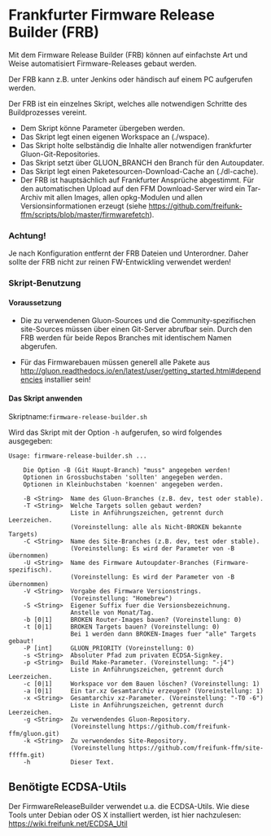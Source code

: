 # Frankfurter Firmware Release Builder (FRB)

Mit dem Firmware Release Builder (FRB) können auf einfachste Art und Weise automatisiert Firmware-Releases gebaut werden.

Der FRB kann z.B. unter Jenkins oder händisch auf einem PC aufgerufen werden.   

Der FRB ist ein einzelnes Skript, welches alle notwendigen Schritte des Buildprozesses vereint.   
  - Dem Skript könne Parameter übergeben werden.  
  - Das Skript legt einen eigenen Workspace an (./wspace).
  - Das Skript holte selbständig die Inhalte aller notwendigen frankfurter Gluon-Git-Repositories.
  - Das Skript setzt über GLUON_BRANCH den Branch für den Autoupdater.
  - Das Skript legt einen Paketesourcen-Download-Cache an (./dl-cache).
  - Der FRB ist hauptsächlich auf Frankfurter Ansprüche abgestimmt. Für den automatischen Upload auf den FFM Download-Server wird ein Tar-Archiv mit allen Images, allen opkg-Modulen und allen Versionsinformationen erzeugt (siehe https://github.com/freifunk-ffm/scripts/blob/master/firmwarefetch).  

### Achtung!   
Je nach Konfiguration entfernt der FRB Dateien und Unterordner. Daher sollte der FRB nicht zur reinen FW-Entwickling verwendet werden!

### Skript-Benutzung
#### Voraussetzung 
  - Die zu verwendenen Gluon-Sources und die Community-spezifischen site-Sources müssen über einen Git-Server abrufbar sein. Durch den FRB werden für beide Repos Branches mit identischem Namen abgerufen.

  - Für das Firmwarebauen müssen generell alle Pakete aus http://gluon.readthedocs.io/en/latest/user/getting_started.html#dependencies installier sein!  


#### Das Skript anwenden
Skriptname:`firmware-release-builder.sh`  

Wird das Skript mit der Option `-h` aufgerufen, so wird folgendes ausgegeben:

```
Usage: firmware-release-builder.sh ... 

    Die Option -B (Git Haupt-Branch) "muss" angegeben werden!
    Optionen in Grossbuchstaben 'sollten' angegeben werden.
    Optionen in Kleinbuchstaben 'koennen' angegeben werden.

    -B <String>  Name des Gluon-Branches (z.B. dev, test oder stable).
    -T <String>  Welche Targets sollen gebaut werden?
                 Liste in Anführungszeichen, getrennt durch Leerzeichen.
                 (Voreinstellung: alle als Nicht-BROKEN bekannte Targets)
    -C <String>  Name des Site-Branches (z.B. dev, test oder stable).
                 (Voreinstellung: Es wird der Parameter von -B übernommen)
    -U <String>  Name des Firmware Autoupdater-Branches (Firmware-spezifisch).
                 (Voreinstellung: Es wird der Parameter von -B übernommen)
    -V <String>  Vorgabe des Firmware Versionstrings.
                 (Voreinstellung: "Homebrew")
    -S <String>  Eigener Suffix fuer die Versionsbezeichnung.
                 Anstelle von Monat/Tag.
    -b [0|1]     BROKEN Router-Images bauen? (Voreinstellung: 0)
    -t [0|1]     BROKEN Targets bauen? (Voreinstellung: 0)
                 Bei 1 werden dann BROKEN-Images fuer "alle" Targets gebaut!
    -P [int]     GLUON_PRIORITY (Voreinstellung: 0)
    -s <String>  Absoluter Pfad zum privaten ECDSA-Signkey.
    -p <String>  Build Make-Parameter. (Voreinstellung: "-j4")
                 Liste in Anführungszeichen, getrennt durch Leerzeichen.
    -c [0|1]     Workspace vor dem Bauen löschen? (Voreinstellung: 1)
    -a [0|1]     Ein tar.xz Gesamtarchiv erzeugen? (Voreinstellung: 1)
    -x <String>  Gesamtarchiv xz-Parameter. (Voreinstellung: "-T0 -6")
                 Liste in Anführungszeichen, getrennt durch Leerzeichen.
    -g <String>  Zu verwendendes Gluon-Repository.
                 (Voreinstellung https://github.com/freifunk-ffm/gluon.git)
    -k <String>  Zu verwendendes Site-Repository.
                 (Voreinstellung https://github.com/freifunk-ffm/site-ffffm.git)
    -h           Dieser Text.
```

## Benötigte ECDSA-Utils
Der FirmwareReleaseBuilder verwendet u.a. die ECDSA-Utils.
Wie diese Tools unter Debian oder OS X installiert werden, ist hier nachzulesen: https://wiki.freifunk.net/ECDSA_Util
